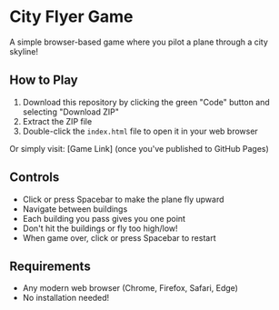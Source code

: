 # City Flyer Game

A simple browser-based game where you pilot a plane through a city skyline!

## How to Play

1. Download this repository by clicking the green "Code" button and selecting "Download ZIP"
2. Extract the ZIP file
3. Double-click the `index.html` file to open it in your web browser

Or simply visit: [Game Link] (once you've published to GitHub Pages)

## Controls

- Click or press Spacebar to make the plane fly upward
- Navigate between buildings
- Each building you pass gives you one point
- Don't hit the buildings or fly too high/low!
- When game over, click or press Spacebar to restart

## Requirements

- Any modern web browser (Chrome, Firefox, Safari, Edge)
- No installation needed! 
